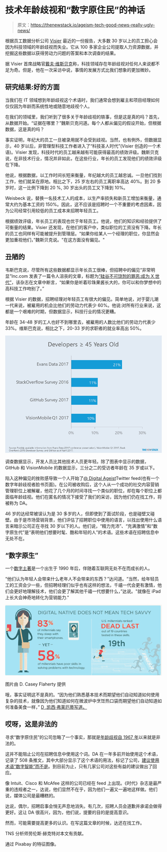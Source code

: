 # 技术年龄歧视和“数字原住民”的神话

> 原文：<https://thenewstack.io/ageism-tech-good-news-really-ugly-news/>

根据员工数据分析公司 [Visier](https://www.visier.com/company/) 最近的一份报告，大多数 30 岁以上的员工担心会因为科技领域的年龄歧视而失业。它从 100 多家企业公司提取人力资源数据，并挖掘这些数据以获得劳动力问题的答案和本次调查的结果。

据 Visier 首席战略官[戴夫·维斯贝克](https://www.linkedin.com/in/daveweisbeck/)称，科技领域存在年龄歧视对任何人来说都不足为奇。但是，他在一次采访中说，事情的发展方式比我们想象的更加微妙。

## 研究结果:好的方面

当我们在 IT 领域想到年龄歧视这个术语时，我们通常会想到雇主和项目经理如何仅仅因为年龄而系统性地或随意地歧视个人。

在我们的领域里，我们听到了很多关于年龄歧视的轶事，但是这是真的吗？首先，从数据开始。“证据在哪里？”魏斯贝克问道。每个人都从偏见的假设开始，但根据数据，这是真的吗？

事实证明，年纪大的员工一旦被录用就不会受到歧视。当然，也有例外，但数据显示，40 岁以后，非管理型科技工作者进入了“科技圣人时代”(Visier 创造的一个术语)。Visier 发现，科技时代的员工越来越有可能获得最高的绩效评级。魏斯贝克说，在非技术行业，情况并非如此，在这些行业，年长的员工发现他们的绩效评级在下降。

他说，根据数据，以工作时间长短来衡量，年纪越大的员工越忠诚。一旦他们找到工作，他们就呆在原地。相比之下，25 岁左右的员工离职率高达 40%。到 20 多岁时，这一比例下降到 20 %, 30 岁出头的员工又下降到 10%。

Weisbeck 说，替换一名技术工人的成本，以生产率损失和新员工增加来衡量，通常大约为基本工资的 150%。因此，这不应该是招聘时一个不重要的考虑因素，因为公司经常引用较低的员工成本来招聘年轻员工。

根据绩效评级，年长员工的表现也优于年轻员工。他说，他们的知识和经验提供了可衡量的结果。Visier 还发现，在他们的客户中，类似职位的工资没有下降。年长的员工也同样有可能被提升到管理层。“如果你给某人一个经理的职位，你显然会更加重视他们，”魏斯贝克说。"在这方面没有偏见。"

## 丑陋的

韦斯巴克说，尽管所有这些数据都显示年长员工很棒，但招聘中的偏见“非常明显”Inc.com 发表了一篇令人沮丧的文章，标题为[“硅谷不可饶恕的罪恶:成为 X 世代”](https://www.inc.com/geoffrey-james/the-unforgivable-sin-in-silicon-valley-being-gen-x.html)，该杂志在文章中断言，“如果你是听着珍珠果酱长大的，你可以和你梦想中的高科技工作吻别了。”

根据 Visier 的数据，招聘经理对年轻员工有很大的偏见。简单地说，对于婴儿潮一代来说，被雇用的机会比他们的劳动力代表少 60%。他说:对所有行业来说，这都是一个艰难的时期，但数据显示，科技行业的情况更糟。

年龄在 34-48 岁的工人也好不到哪里去，被雇用的人数比他们的劳动力代表少 33%。维斯巴克说，相比之下，20-33 岁的求职者的就业率高出 50%。

![](img/3e62fa51f952562fe715ac389f76177f.png)

调查数据显示，开发人员比其他技术人员更年轻。除了图表中显示的数据，GitHub 和 VisionMobile 的数据显示，三分之二的受访者年龄在 35 岁或以下。

陷入这种偏见的挫败感导致一个人开始了[@ Digital Ageist](https://twitter.com/digitalageist)Twitter feed(也有一个数字年龄歧视者脸书页面)。在公司被收购后，这个人从一个成功的社交内容营销管理职位上被解雇，他花了几个月的时间寻找一个类似的职位，却在每个职位上都面临年龄歧视。他们在匿名的情况下接受了我们的采访，因为他们仍在找工作，将被称为 DA。

46 岁的达经常被误认为是 30 多岁的人，但即使到了面试阶段，也是碰壁又碰壁。由于是市场营销背景，他们评估了招聘职位中使用的语言，以找出使用什么语言来暗示公司正在寻找 30 岁以下的人。他们说，“精力充沛”、“充满激情”和“数字原生代”是“表明他们想要时髦、酷和年轻的人”的术语。这些术语在招聘信息中无处不在。

## “数字原生”

一个[数字土著](https://en.wikipedia.org/wiki/Digital_native)是一个出生于 1990 年后，伴随着互联网无处不在而成长的人。

“他们认为年轻人会带来什么老年人不会带来的东西？”达问道。“当然，给年轻员工的工资会少一些，但招聘经理们似乎也有这样的想法，千禧一代会更有激情，他们会更好地理解技术，他们会更了解其他千禧一代想要什么，”达说。"就像在 iPad 上长大会神奇地转化为营销能力."

![](img/2f4163bdf1096ea82edaa010e120c06f.png)

图片由 D. Casey Flaherty 提供

哦，事实证明这不是真的。“因为他们熟悉基本技术而期望他们自动知道如何使用复杂的技术，就像因为他们知道如何在微波炉中烹饪热口袋而期望他们自动知道如何准备美食一样，” [D .凯西·弗莱厄蒂写道。](http://www.geeklawblog.com/2015/10/the-myths-of-digital-native-part-1.html)

## 哎呀，这是非法的

寻求“数字原住民”的公司忽略了一个事实，那就是[年龄歧视自 1967 年](https://en.wikipedia.org/wiki/Age_Discrimination_in_Employment_Act_of_1967)以来就是非法的。

这并不能阻止公司在招聘信息中使用这个词。DA 在一年多前开始使用这个术语，记录了 508 条推文，其中大部分显示了这个术语的用法，标记了公司，[建议使用术语“数字智能”而不是](https://twitter.com/digitalageist/status/877289883575791616)。到目前为止，只有几家公司对这些有益的建议做出了回应。

像 Intuit、Cisco 和 McAfee 这样的公司已经在 feed 上出现。《时代》杂志是最严重的违规者之一，达说，他们显然不在乎，因为他们一遍又一遍地这样做。他们说，媒体公司是最糟糕的。

达说，偶尔，招聘启事会悄无声息地消失。有几次，招聘人员会道歉并承诺会做得更好。这让 DA 很高兴，因为，他们说，提要的目的是提高意识。

然而，可能需要提高更多的认识。在写这篇文章的时候，达还在找工作。

TNS 分析师劳伦斯·赫克特对本文有贡献。

通过 Pixabay 的特征图像。

<svg xmlns:xlink="http://www.w3.org/1999/xlink" viewBox="0 0 68 31" version="1.1"><title>Group</title> <desc>Created with Sketch.</desc></svg>